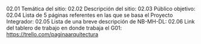 02.01 Temática del sitio:
02.02 Descripción del sitio:
02.03 Público objetivo:
02.04 Lista de 5 páginas referentes en las que se basa el Proyecto Integrador:
02.05 Lista de una breve descripción de NB-MH-DL:
02.06 Link del tablero de trabajo en donde trabaja el G01: https://trello.com/paginaarquitectura